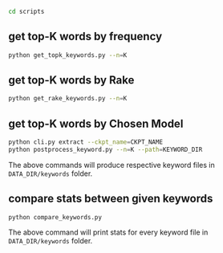 ```bash
cd scripts
```

## get top-K words **by frequency**

```bash
python get_topk_keywords.py --n=K
```

## get top-K words **by Rake**

```bash
python get_rake_keywords.py --n=K
```

## get top-K words **by Chosen Model**

```bash
python cli.py extract --ckpt_name=CKPT_NAME
python postprocess_keyword.py --n=K --path=KEYWORD_DIR
```

The above commands will produce respective keyword files in `DATA_DIR/keywords` folder.

## compare stats between given keywords

```
python compare_keywords.py
```

The above command will print stats for every keyword file in `DATA_DIR/keywords` folder.

